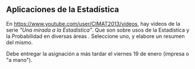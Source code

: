 ## Aplicaciones de la Estadística

En https://www.youtube.com/user/CIMAT2013/videos, hay videos de la serie *"Una mirada a la Estadística"*. Que son sobre usos de la Estadística y la Probabilidad en diversas áreas . Seleccione uno, y elabore un resumen del mismo.

Debe entregar la asignación a más tardar el viernes 19 de enero (impresa o "a mano").
